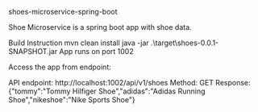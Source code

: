 shoes-microservice-spring-boot

Shoe Microservice is a spring boot app with shoe data.

Build Instruction
mvn clean install
java -jar .\target\shoes-0.0.1-SNAPSHOT.jar
App runs on port 1002

Access the app from endpoint:

API endpoint:  http://localhost:1002/api/v1/shoes
Method: GET
Response:
{"tommy":"Tommy Hilfiger Shoe","adidas":"Adidas Running Shoe","nikeshoe":"Nike Sports Shoe"}
